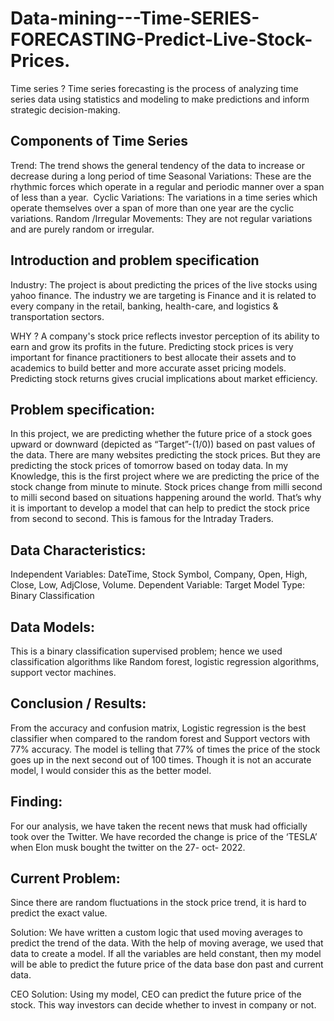 # Data-mining---Time-SERIES-FORECASTING-Predict-Live-Stock-Prices.
Time series ?
Time series forecasting is the process of analyzing time series data using statistics and modeling to make predictions and inform strategic decision-making.

Components of Time Series
-----------------------------------------------------------------------
Trend:
The trend shows the general tendency of the data to increase or decrease during a long period of time
Seasonal Variations:
These are the rhythmic forces which operate in a regular and periodic manner over a span of less than a year. 
Cyclic Variations:
The variations in a time series which operate themselves over a span of more than one year are the cyclic variations.
Random /Irregular Movements:
They are not regular variations and are purely random or irregular.

Introduction and problem specification
------------------------------------------------------------------------
Industry: The project is about predicting the prices of the live stocks using yahoo finance. The industry we are targeting is Finance and it is related to every company in the retail, banking, health-care, and logistics & transportation sectors.

WHY ?
A company's stock price reflects investor perception of its ability to earn and grow its profits in the future. 
Predicting stock prices is very important for finance practitioners to best allocate their assets and to academics to build better and more accurate asset pricing models. 
Predicting stock returns gives crucial implications about market efficiency.

Problem specification:
----------------------------------------------------------------------------
In this project, we are predicting whether the future price of a stock goes upward or downward (depicted as “Target”-(1/0)) based on past values of the data.
There are many websites predicting the stock prices. But they are predicting the stock prices of tomorrow based on today data. In my Knowledge, this is the first project where we are predicting the price of the stock change from minute to minute. 
Stock prices change from milli second to milli second based on situations happening around the world. That’s why it is important to develop a model that can help to predict the stock price from second to second. 
This is famous for the Intraday Traders.

Data Characteristics:
------------------------------------------------------------------------------

Independent Variables: DateTime, Stock Symbol, Company, Open, High, Close, Low, AdjClose, Volume.
Dependent Variable: Target
Model Type: Binary Classification

Data Models:
--------------------------------------------------------------------------------

This is a binary classification supervised problem; hence we used classification algorithms like Random forest, logistic regression algorithms, support vector machines.

Conclusion / Results:
---------------------------------------------------------------------------------
From the accuracy and confusion matrix, Logistic regression is the best classifier when compared to the random forest and Support vectors with 77% accuracy.
The model is telling that 77% of times the price of the stock goes up in the next second out of 100 times. Though it is not an accurate model, I would consider this as the better model.

Finding:
----------------------------------------------------------------------------------

For our analysis, we have taken the recent news that musk had officially took over the Twitter. We have recorded the change is price of the ‘TESLA’ when Elon musk bought the twitter on the 27- oct- 2022. 

Current Problem:
----------------------------------------------------------------------------------
Since there are random fluctuations in the stock price trend, it is hard to predict the exact value. 

Solution:
We have written a custom logic that used moving averages to predict the trend of the data. With the help of moving average, we used that data to create a model. If all the variables are held constant, then my model will be able to predict the future price of the data base don past and current data.

CEO Solution:
Using my model, CEO can predict the future price of the stock. This way investors can decide whether to invest in company or not.






